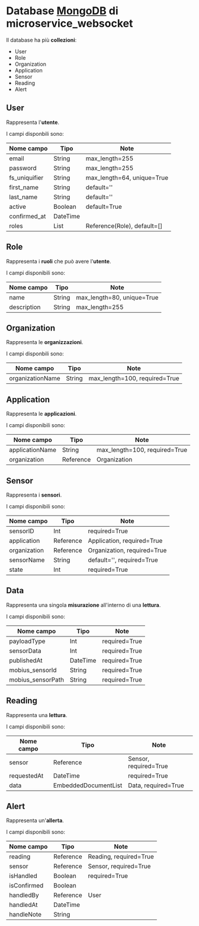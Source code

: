 # Database [MongoDB](https://mongodb.com) di microservice_websocket

Il database ha più **collezioni**:

- User
- Role
- Organization
- Application
- Sensor
- Reading
- Alert

## User

Rappresenta l'**utente**.

I campi disponbili sono:

| Nome campo | Tipo | Note |
|-|-|-|
| email | String | max_length=255
| password | String | max_length=255
| fs_uniquifier | String | max_length=64, unique=True
| first_name | String | default=''
| last_name | String | default=''
| active | Boolean | default=True
| confirmed_at | DateTime |
| roles | List | Reference(Role), default=[]

## Role

Rappresenta i **ruoli** che può avere l'**utente**.

I campi disponibili sono:

| Nome campo | Tipo | Note |
|-|-|-|
| name | String | max_length=80, unique=True
| description | String | max_length=255

## Organization

Rappresenta le **organizzazioni**.

I campi disponbili sono:

| Nome campo | Tipo | Note |
|-|-|-|
| organizationName | String| max_length=100, required=True

## Application

Rappresenta le **applicazioni**.

I campi disponibili sono:

| Nome campo | Tipo | Note |
|-|-|-|
| applicationName | String | max_length=100, required=True
| organization | Reference | Organization

## Sensor

Rappresenta i **sensori**.

I campi disponibili sono:

| Nome campo | Tipo | Note |
|-|-|-|
| sensorID | Int | required=True
| application | Reference | Application, required=True
| organization | Reference | Organization, required=True
| sensorName | String | default='', required=True
| state | Int | required=True

## Data

Rappresenta una singola **misurazione** all'interno di una **lettura**.

I campi disponibili sono:

| Nome campo | Tipo | Note |
|-|-|-|
| payloadType | Int | required=True
| sensorData | Int | required=True
| publishedAt | DateTime | required=True
| mobius_sensorId | String | required=True
| mobius_sensorPath | String | required=True

## Reading

Rappresenta una **lettura**.

I campi disponibili sono:

| Nome campo | Tipo | Note |
|-|-|-|
| sensor | Reference | Sensor, required=True
| requestedAt | DateTime | required=True
| data | EmbeddedDocumentList | Data, required=True

## Alert

Rappresenta un'**allerta**.

I campi disponibili sono:

| Nome campo | Tipo | Note |
|-|-|-|
| reading | Reference | Reading, required=True
| sensor | Reference | Sensor, required=True
| isHandled | Boolean | required=True
| isConfirmed | Boolean |
| handledBy | Reference | User
| handledAt | DateTime |
| handleNote | String |
